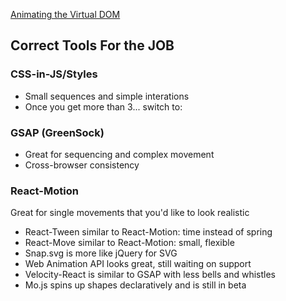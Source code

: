 [Animating the Virtual DOM](https://www.youtube.com/watch?v=W5AdUcJDHo0)

## Correct Tools For the JOB

### CSS-in-JS/Styles
+ Small sequences and simple interations
+ Once you get more than 3... switch to:

### GSAP (GreenSock)
+ Great for sequencing and complex movement
+ Cross-browser consistency

### React-Motion
Great for single movements that you'd like to look realistic
<br/>

+ React-Tween similar to React-Motion: time instead of spring
+ React-Move similar to React-Motion: small, flexible
+ Snap.svg is more like jQuery for SVG
+ Web Animation API looks great, still waiting on support
+ Velocity-React is similar to GSAP with less bells and whistles
+ Mo.js spins up shapes declaratively and is still in beta

